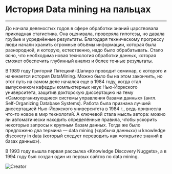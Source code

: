 # История Data mining на пальцах
---

До начала девяностых годов в сфере обработки знаний царствовала прикладная статистика. Она оценивала, проверяла гипотезы, но давала грубые и усреднённые результаты. Благодаря техническому прогрессу люди начали хранить огромные объёмы информации, которая была разнородной, и которую, естественно, надо было обрабатывать. Стало ясно, что необходима новая технология обработки данных, которая сможет обеспечить глубинный анализ и более точные результаты.

В 1989 году Григорий Пятецкий-Шапиро проводит семинар, с которого и начинается история DataMining. Можно было бы на этом закончить, но этот путь на самом деле начался еще в 1984 году, когда стал выпускником кафедры компьютерных наук Нью-Йоркского университета, защитив докторскую диссертацию на тему «Самоорганизующиеся системы управления базами данных» (англ. Self-Organizing Database Systems). Работа была признана лучшей диссертацией Нью-Йоркского университета в 1984 г., ведь привнесла что-то новое в мир технологий. А ключевой стала мысль автора: можно ли автоматически находить определённые правила, чтобы ускорить некоторые запросы к крупным базам данных. Тогда же было предложено два термина — data mining («добыча данных») и knowledge discovery in data (который следует переводить как «открытие знаний в базах данных»).

В 1993 году вышла первая рассылка «Knowledge Discovery Nuggets», а в 1994 году был создан один из первых сайтов по data mining.

![Creator](http://datareview.info/wp-content/uploads/2014/07/gregory-piatetsky-9-264x3001.jpg)
